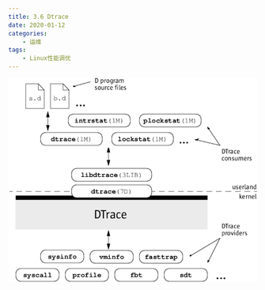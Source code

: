 ```yaml
---
title: 3.6 Dtrace
date: 2020-01-12
categories:
    - 运维
tags:
    - Linux性能调优
---
```


<!-- more -->

![dtrace_arch](/images/linux_pf/dtrace_arch.png)

